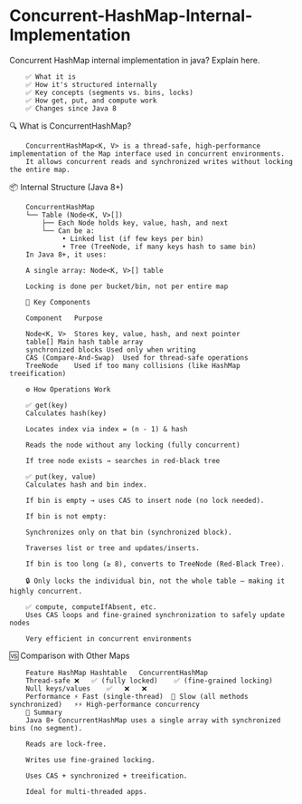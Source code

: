 # Concurrent-HashMap-Internal-Implementation

Concurrent HashMap internal implementation in java? Explain here.

		✅ What it is
		✅ How it's structured internally
		✅ Key concepts (segments vs. bins, locks)
		✅ How get, put, and compute work
		✅ Changes since Java 8

🔍 What is ConcurrentHashMap?

		ConcurrentHashMap<K, V> is a thread-safe, high-performance implementation of the Map interface used in concurrent environments.
		It allows concurrent reads and synchronized writes without locking the entire map.

📦 Internal Structure (Java 8+)

		ConcurrentHashMap
		└── Table (Node<K, V>[])
			├── Each Node holds key, value, hash, and next
			└── Can be a:
				 • Linked list (if few keys per bin)
				 • Tree (TreeNode, if many keys hash to same bin)
		In Java 8+, it uses:

		A single array: Node<K, V>[] table

		Locking is done per bucket/bin, not per entire map

		🧱 Key Components

		Component	Purpose
		
		Node<K, V>	Stores key, value, hash, and next pointer
		table[]	Main hash table array
		synchronized blocks	Used only when writing
		CAS (Compare-And-Swap)	Used for thread-safe operations
		TreeNode	Used if too many collisions (like HashMap treeification)

		⚙️ How Operations Work

		✅ get(key)
		Calculates hash(key)

		Locates index via index = (n - 1) & hash

		Reads the node without any locking (fully concurrent)

		If tree node exists → searches in red-black tree

		✅ put(key, value)
		Calculates hash and bin index.

		If bin is empty → uses CAS to insert node (no lock needed).

		If bin is not empty:

		Synchronizes only on that bin (synchronized block).

		Traverses list or tree and updates/inserts.

		If bin is too long (≥ 8), converts to TreeNode (Red-Black Tree).

		🔒 Only locks the individual bin, not the whole table — making it highly concurrent.

		✅ compute, computeIfAbsent, etc.
		Uses CAS loops and fine-grained synchronization to safely update nodes

		Very efficient in concurrent environments

🆚 Comparison with Other Maps

		Feature	HashMap	Hashtable	ConcurrentHashMap
		Thread-safe	❌	✅ (fully locked)	✅ (fine-grained locking)
		Null keys/values	✅	❌	❌
		Performance	⚡ Fast (single-thread)	🐢 Slow (all methods synchronized)	⚡⚡ High-performance concurrency
		🧠 Summary
		Java 8+ ConcurrentHashMap uses a single array with synchronized bins (no segment).

		Reads are lock-free.

		Writes use fine-grained locking.

		Uses CAS + synchronized + treeification.

		Ideal for multi-threaded apps.

